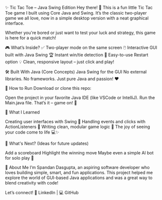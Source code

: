 ✨ Tic Tac Toe – Java Swing Edition
Hey there! 👋
This is a fun little Tic Tac Toe game I built using Core Java and Swing. It’s the classic two-player game we all love, now in a simple desktop version with a neat graphical interface.

Whether you're bored or just want to test your luck and strategy, this game is here for a quick match!

🎮 What’s Inside?
✅ Two-player mode on the same screen
🖱️ Interactive GUI built with Java Swing
🏆 Instant win/tie detection
🔄 Easy-to-use Restart option
💡 Clean, responsive layout – just click and play!

🛠️ Built With
Java (Core Concepts)
Java Swing for the GUI
No external libraries. No frameworks. Just pure Java and passion! ❤️

🚀 How to Run
Download or clone this repo:

Open the project in your favorite Java IDE (like VSCode or IntelliJ).
Run the Main.java file.
That’s it – game on! 🎉

🧠 What I Learned

Creating user interfaces with Swing 🧩
Handling events and clicks with ActionListeners 🎯
Writing clean, modular game logic 📐
The joy of seeing your code come to life 💻✨

🌱 What's Next? (Ideas for future updates)

Add a scoreboard
Highlight the winning move
Maybe even a simple AI bot for solo play 🤖

🙋 About Me
I’m Spandan Dasgupta, an aspiring software developer who loves building simple, smart, and fun applications. This project helped me explore the world of GUI-based Java applications and was a great way to blend creativity with code!

Let’s connect!
📌 LinkedIn | 💻 GitHub

